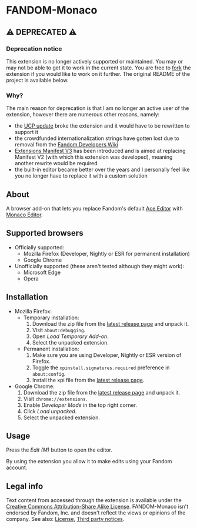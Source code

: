 # FANDOM-Monaco
## ⚠️ DEPRECATED ⚠️
### Deprecation notice
This extension is no longer actively supported or maintained. You may or may not be able to get it to work in the current state. You are free to [fork](https://github.com/tchojnacki/FANDOM-Monaco/fork) the extension if you would like to work on it further. The original README of the project is available below.

### Why?
The main reason for deprecation is that I am no longer an active user of the extension, however there are numerous other reasons, namely:
- the [UCP update](https://community.fandom.com/wiki/Help:Unified_Community_Platform#The_Editor) broke the extension and it would have to be rewritten to support it
- the crowdfunded internationalization strings have gotten lost due to removal from the [Fandom Developers Wiki](https://dev.fandom.com/wiki/Fandom_Developers_Wiki)
- [Extensions Manifest V3](https://developer.chrome.com/docs/extensions/mv3/intro/) has been introduced and is aimed at replacing Manifest V2 (with which this extension was developed), meaning another rewrite would be required
- the built-in editor became better over the years and I personally feel like you no longer have to replace it with a custom solution

## About
A browser add-on that lets you replace Fandom's default [Ace Editor](https://ace.c9.io/) with [Monaco Editor](https://microsoft.github.io/monaco-editor/).

## Supported browsers
* Officially supported:
  * Mozilla Firefox (Developer, Nightly or ESR for permanent installation)
  * Google Chrome
* Unofficially supported (these aren't tested although they might work):
  * Microsoft Edge
  * Opera

## Installation
* Mozilla Firefox:
  * Temporary installation:
    1. Download the zip file from the [latest release page](https://github.com/tmkch/FANDOM-Monaco/releases/latest) and unpack it.
    2. Visit `about:debugging`.
    3. Open _Load Temporary Add-on_.
    4. Select the unpacked extension.
  * Permanent installation:
    1. Make sure you are using Developer, Nightly or ESR version of Firefox.
    2. Toggle the `xpinstall.signatures.required` preference in `about:config`.
    3. Install the xpi file from the [latest release page](https://github.com/tmkch/FANDOM-Monaco/releases/latest).
* Google Chrome:
  1. Download the zip file from the [latest release page](https://github.com/tmkch/FANDOM-Monaco/releases/latest) and unpack it.
  2. Visit `chrome://extensions`.
  3. Enable _Developer Mode_ in the top right corner.
  4. Click _Load unpacked_.
  5. Select the unpacked extension.

## Usage
Press the _Edit (M)_ button to open the editor.

By using the extension you allow it to make edits using your Fandom account.

## Legal info
Text content from accessed through the extension is available under the [Creative Commons Attribution-Share Alike License](http://www.wikia.com/Licensing). FANDOM-Monaco isn't endorsed by Fandom, Inc. and doesn't reflect the views or opinions of the company. See also: [License](LICENSE.md), [Third party notices](THIRD-PARTY-NOTICES.md).
